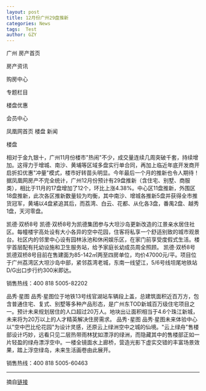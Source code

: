 ```yaml
---
layout: post
title: 12月份广州29盘推新
categories: News
tags:  Test
author: GZY
---
```


广州 房产首页

房产资讯

购房中心

专题栏目

楼盘优惠

会员中心

凤凰网首页 楼盘 新闻

楼盘

相对于金九银十，广州11月份楼市"热闹"不少，成交量连续几周突破千套，持续增加。这得力于增城、南沙、黄埔等区域多盘实行单合同，再加上临近年底开发商开启折扣优惠"冲量"模式，楼市好转苗头明显。今年最后一个月的推新也令人期待！据凤凰网房产不完全统计，广州12月份预计有29盘推新（含住宅、别墅、商服类），相比于11月的17盘增加了12个，环比上涨4.38%。中心区11盘推新，外围区18盘推新，此次各区推新数量较为均衡，其中南沙、增城各推新5盘并获得全市推货冠军，黄埔以4盘紧追其后，而荔湾、白云、花都、从化各3盘，番禺2盘、越秀1盘，天河零盘。





凯德·双桥8号 凯德·双桥8号为凯德集团参与大坦沙岛更新改造的江景亲水居住社区。每幢楼宇高处设有大小各异的空中花园，住客将私享一个舒适别致的城市观景台。社区内的邻里中心设有园林泳池和休闲娱乐区，在家门前享受度假式生活。楼宇首层配有托幼设施和卫生服务站，给予家庭长幼成员周全照顾。 凯德·双桥8号 凯德双桥8号目前在售建面为85-142㎡两至四房单位，均价47000元/平。项目位于广州荔湾区大坦沙岛中部，紧邻荔湾老城，东南一线望江，5/6号线坦尾地铁站D/G出口步行约300米即达。

销售热线：400 818 5005-82202









品秀·星图 品秀·星图位于地铁13号线官湖站车辆段上盖，总建筑面积近百万方，包含普通住宅、复式、别墅等多种产品形态，是广州东TOD新城百万级住宅项目之一。预计未来规划居住的人口超过20万人。地块出让面积相当于4.6个珠江新城，未来将为20万以上的人才精英解决住房需求。 品秀･星图 品秀·星图未来体验中心以"空中巴比伦花园"为设计灵感，还原云上绿洲空中之城的仙境。"云上绿舟"售楼部设计巧妙，远看只见二层热带雨林犹如漂浮的绿洲，而隐藏其中的售楼部正如一片轻盈的绿舟漂浮空中。一楼全镜面水上廊桥，营造光影下虚实交错的丰富场景效果，踏上浮空绿岛，未来生活画卷由此展开。

销售热线：400 818 5005-60463







*****

摘自[链接](http://gz.house.ifeng.com/column/news/2018xpxh12)